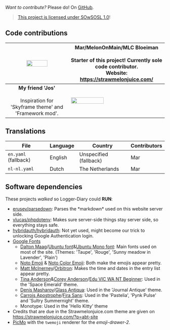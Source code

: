 _Want to contribute?_ Please do! On <a href="https://github.com/strawmelonjuice/logger-diary-online/" target="_blank">GitHub</a>.

> <a href="https://logger-diary.strawmelonjuice.com/licence/">This project is licensed under SOwSOSL 1.0</a>!
## Code contributions

| <img src="https://avatars.githubusercontent.com/u/101558380?s=400&u=aa8f776b3e11f02130575d1b46851cca05a0c981&v=4" width="60%"> | Mar/MelonOnMain/MLC Bloeiman<br /><br /> Starter of this project! Currently sole code contributor.<br />Website: https://strawmelonjuice.com/ |
| :----------------------------------------------------------: | ------------------------------------------------------------ |
| **My friend 'Jos'**<br /><br />Inspiration for 'Skyframe theme' and 'Framework mod'. | <img src="https://cdn.discordapp.com/avatars/690234666938007768/a_e578a7eb435814ea822f71bec83241fc.gif" width="60%"> |

## Translations

| File                 | Language | Country                | Contributors |
| -------------------- | -------- | ---------------------- | ------------ |
| `en.yaml` (fallback) | English  | Unspecified (fallback) | Mar          |
| `nl-nl.yaml`         | Dutch    | The Netherlands        | Mar          |



## Software dependencies

These projects *walked* so Logger-Diary could **RUN**:

- [erusev/parsedown](https://parsedown.org/): Parses the \*markdown\* used on this website server side.
- [vlucas/phpdotenv](https://github.com/vlucas/phpdotenv): Makes sure server-side things stay server side, so everything stays safe.
- [hybridauth/hybridauth](https://hybridauth.github.io/hybridauth/): Not yet used, might become our trick to unlocking Google Authentication login.
- [Google Fonts](https://fonts.google.com/)
  - [Dalton Maag](https://fonts.google.com/?query=Dalton%20Maag)/[Ubuntu font](https://fonts.google.com/specimen/Ubuntu)&[Ubuntu Mono font](https://fonts.google.com/specimen/Ubuntu+Mono): Main fonts used on most of the site. (Themes: 'Taupe', 'Rouge', 'Sunny meadow in Lavender', 'Plain')
  - [Noto Emoji](https://fonts.google.com/noto/specimen/Noto+Emoji) & [Noto Color Emoji](https://fonts.google.com/noto/specimen/Noto+Color+Emoji): Both make the emojis appear pretty.
  - [Matt McInerney](https://fonts.google.com/?query=Matt%20McInerney)/[Orbitron](https://fonts.google.com/specimen/Orbitron): Makes the time and dates in the entry list appear pretty.
  - [Tina Anderson](https://fonts.google.com/?query=Tina%20Anderson)&[Corey Anderson](https://fonts.google.com/?query=Corey%20Anderson)/[Edu VIC WA NT Beginner](https://fonts.google.com/specimen/Edu+VIC+WA+NT+Beginner): Used in the 'Space Emerald' theme.
  - [Denis Masharov](https://fonts.google.com/?query=Denis%20Masharov)/[Glass Antiqua](https://fonts.google.com/specimen/Glass+Antiqua): Used in the 'Journal Antique' theme.
  - [Carrois Apostrophe](https://fonts.google.com/?query=Carrois%20Apostrophe)/[Fira Sans](https://fonts.google.com/specimen/Fira+Sans): Used in the 'Pastelia', 'Pynk Pulse' and 'Sultry Summernight' theme.
  - Monotype: Used in the 'Hello Kitty' theme
- Credits that are due in the Strawmelonjuice.com theme are given on <https://strawmelonjuice.com/?p=abt-site>
- [PicMo](https://github.com/joeattardi/picmo) with the `twemoji` renderer for the _emoji-drawer-2_.